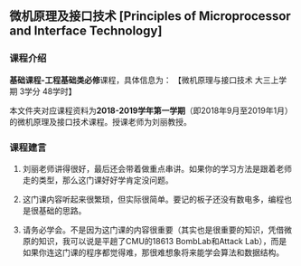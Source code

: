 ## 微机原理及接口技术 [Principles of Microprocessor and Interface Technology]

### 课程介绍

**基础课程-工程基础类必修**课程，具体信息为：
【微机原理与接口技术 大三上学期 3学分 48学时】

本文件夹对应课程资料为**2018-2019学年第一学期**（即2018年9月至2019年1月）的微机原理及接口技术课程。授课老师为刘丽教授。

### 课程建言

1. 刘丽老师讲得很好，最后还会带着做重点串讲。如果你的学习方法是跟着老师走的类型，那么这门课好好学肯定没问题。

2. 这门课内容听起来很繁琐，但实际很简单。要记的板子还没有数电多，编程也是很基础的思路。

3. 请务必学会。不是因为这门课的内容很重要（其实也是很重要的知识，凭借微原的知识，我可以说是平趟了CMU的18613 BombLab和Attack Lab），而是如果你连这门课的程序都觉得难，那很难想象将来能学会算法和数据结构。
